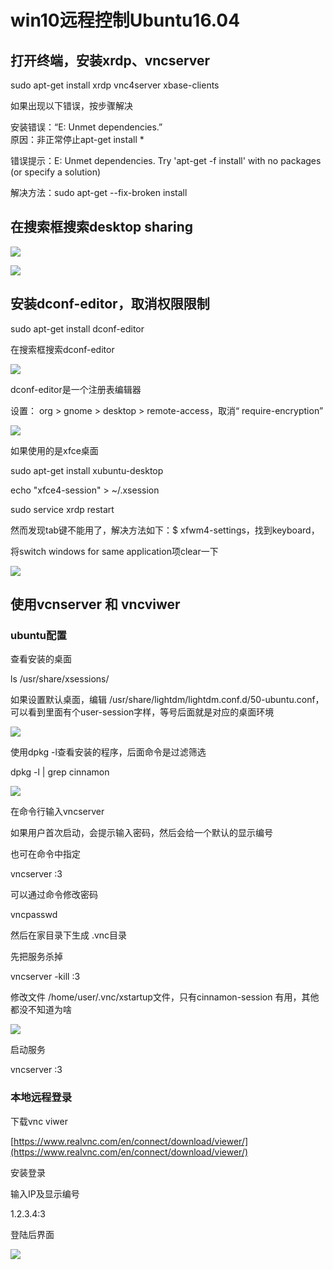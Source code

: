 # win10远程控制Ubuntu16.04

## 打开终端，安装xrdp、vncserver

sudo apt-get install xrdp vnc4server xbase-clients

如果出现以下错误，按步骤解决

安装错误：“E: Unmet dependencies.”  
原因：非正常停止apt-get install \*

错误提示：E: Unmet dependencies. Try 'apt-get -f install' with no packages \(or specify a solution\)

解决方法：sudo apt-get --fix-broken install

## 在搜索框搜索desktop sharing

![](/Ubuntu14.04/assets/2_1.png)

![](/Ubuntu14.04/assets/2_2.png)

## 安装dconf-editor，取消权限限制

sudo apt-get install dconf-editor

在搜索框搜索dconf-editor

![](/Ubuntu14.04/assets/2_3.png)

dconf-editor是一个注册表编辑器

设置： org &gt; gnome &gt; desktop &gt; remote-access，取消“ require-encryption”

![](/Ubuntu14.04/assets/2_4.png)

如果使用的是xfce桌面

sudo apt-get install xubuntu-desktop

echo "xfce4-session" &gt; ~/.xsession

sudo service xrdp restart

然而发现tab键不能用了，解决方法如下：$ xfwm4-settings，找到keyboard，

将switch windows for same application项clear一下

![](/Ubuntu14.04/assets/2_5.png)

## 使用vcnserver 和 vncviwer

### ubuntu配置

查看安装的桌面

ls /usr/share/xsessions/

如果设置默认桌面，编辑 /usr/share/lightdm/lightdm.conf.d/50-ubuntu.conf，可以看到里面有个user-session字样，等号后面就是对应的桌面环境

![](/Ubuntu14.04/assets/2_7.png)

使用dpkg -l查看安装的程序，后面命令是过滤筛选

dpkg -l \| grep cinnamon

![](/Ubuntu14.04/assets/2_6.png)

在命令行输入vncserver

如果用户首次启动，会提示输入密码，然后会给一个默认的显示编号

也可在命令中指定

vncserver :3

可以通过命令修改密码

vncpasswd

然后在家目录下生成 .vnc目录

先把服务杀掉

vncserver -kill :3

修改文件 /home/user/.vnc/xstartup文件，只有cinnamon-session 有用，其他都没不知道为啥

![](/Ubuntu14.04/assets/2_8.png)

启动服务

vncserver :3

### 本地远程登录

下载vnc viwer

[https://www.realvnc.com/en/connect/download/viewer/](https://www.realvnc.com/en/connect/download/viewer/)

安装登录

输入IP及显示编号

1.2.3.4:3

登陆后界面

![](/Ubuntu14.04/assets/2_9.png)







